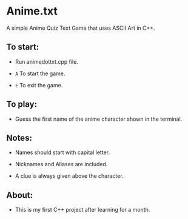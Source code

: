 # Anime.txt
A simple Anime Quiz Text Game that uses ASCII Art in C++.

## To start:

- Run animedottxt.cpp file.

- ```A``` To start the game.

- ```E``` To exit the game.

## To play:

- Guess the first name of the anime character shown in the terminal.

## Notes:

- Names should start with capital letter.

- Nicknames and Aliases are included.

- A clue is always given above the character.

## About:

- This is my first C++ project after learning for a month.
